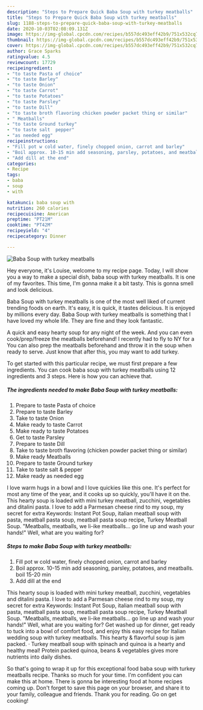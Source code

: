 ```yaml
---
description: "Steps to Prepare Quick Baba Soup with turkey meatballs"
title: "Steps to Prepare Quick Baba Soup with turkey meatballs"
slug: 1188-steps-to-prepare-quick-baba-soup-with-turkey-meatballs
date: 2020-10-03T02:08:09.131Z
image: https://img-global.cpcdn.com/recipes/b557dc493eff42b9/751x532cq70/baba-soup-with-turkey-meatballs-recipe-main-photo.jpg
thumbnail: https://img-global.cpcdn.com/recipes/b557dc493eff42b9/751x532cq70/baba-soup-with-turkey-meatballs-recipe-main-photo.jpg
cover: https://img-global.cpcdn.com/recipes/b557dc493eff42b9/751x532cq70/baba-soup-with-turkey-meatballs-recipe-main-photo.jpg
author: Grace Sparks
ratingvalue: 4.5
reviewcount: 17729
recipeingredient:
- "to taste Pasta of choice"
- "to taste Barley"
- "to taste Onion"
- "to taste Carrot"
- "to taste Potatoes"
- "to taste Parsley"
- "to taste Dill"
- "to taste broth flavoring chicken powder packet thing or similar"
- " Meatballs"
- "to taste Ground turkey"
- "to taste salt  pepper"
- "as needed egg"
recipeinstructions:
- "Fill pot w cold water, finely chopped onion, carrot and barley"
- "Boil approx. 10-15 min add seasoning, parsley, potatoes, and meatballs. boil 15-20 min"
- "Add dill at the end"
categories:
- Recipe
tags:
- baba
- soup
- with

katakunci: baba soup with 
nutrition: 260 calories
recipecuisine: American
preptime: "PT21M"
cooktime: "PT42M"
recipeyield: "4"
recipecategory: Dinner

---
```



![Baba Soup with turkey meatballs](https://img-global.cpcdn.com/recipes/b557dc493eff42b9/751x532cq70/baba-soup-with-turkey-meatballs-recipe-main-photo.jpg)

Hey everyone, it's Louise, welcome to my recipe page. Today, I will show you a way to make a special dish, baba soup with turkey meatballs. It is one of my favorites. This time, I'm gonna make it a bit tasty. This is gonna smell and look delicious.

Baba Soup with turkey meatballs is one of the most well liked of current trending foods on earth. It's easy, it is quick, it tastes delicious. It is enjoyed by millions every day. Baba Soup with turkey meatballs is something that I have loved my whole life. They are fine and they look fantastic.

A quick and easy hearty soup for any night of the week. And you can even cook/prep/freeze the meatballs beforehand! I recently had to fly to NY for a You can also prep the meatballs beforehand and throw it in the soup when ready to serve. Just know that after this, you may want to add turkey.


To get started with this particular recipe, we must first prepare a few ingredients. You can cook baba soup with turkey meatballs using 12 ingredients and 3 steps. Here is how you can achieve that.

<!--inarticleads1-->

##### The ingredients needed to make Baba Soup with turkey meatballs:

1. Prepare to taste Pasta of choice
1. Prepare to taste Barley
1. Take to taste Onion
1. Make ready to taste Carrot
1. Make ready to taste Potatoes
1. Get to taste Parsley
1. Prepare to taste Dill
1. Take to taste broth flavoring (chicken powder packet thing or similar)
1. Make ready  Meatballs
1. Prepare to taste Ground turkey
1. Take to taste salt &amp; pepper
1. Make ready as needed egg


I love warm hugs in a bowl and I love quickies like this one. It&#39;s perfect for most any time of the year, and it cooks up so quickly, you&#39;ll have it on the. This hearty soup is loaded with mini turkey meatball, zucchini, vegetables and ditalini pasta. I love to add a Parmesan cheese rind to my soup, my secret for extra Keywords: Instant Pot Soup, italian meatball soup with pasta, meatball pasta soup, meatball pasta soup recipe, Turkey Meatball Soup. &#34;Meatballs, meatballs, we li-ike meatballs… go line up and wash your hands!&#34; Well, what are you waiting for? 

<!--inarticleads2-->

##### Steps to make Baba Soup with turkey meatballs:

1. Fill pot w cold water, finely chopped onion, carrot and barley
1. Boil approx. 10-15 min add seasoning, parsley, potatoes, and meatballs. boil 15-20 min
1. Add dill at the end


This hearty soup is loaded with mini turkey meatball, zucchini, vegetables and ditalini pasta. I love to add a Parmesan cheese rind to my soup, my secret for extra Keywords: Instant Pot Soup, italian meatball soup with pasta, meatball pasta soup, meatball pasta soup recipe, Turkey Meatball Soup. &#34;Meatballs, meatballs, we li-ike meatballs… go line up and wash your hands!&#34; Well, what are you waiting for? Get washed up for dinner, get ready to tuck into a bowl of comfort food, and enjoy this easy recipe for Italian wedding soup with turkey meatballs. This hearty &amp; flavorful soup is jam packed. · Turkey meatball soup with spinach and quinoa is a hearty and healthy meal! Protein packed quinoa, beans &amp; vegetables gives more nutrients into daily dishes. 

So that's going to wrap it up for this exceptional food baba soup with turkey meatballs recipe. Thanks so much for your time. I'm confident you can make this at home. There is gonna be interesting food at home recipes coming up. Don't forget to save this page on your browser, and share it to your family, colleague and friends. Thank you for reading. Go on get cooking!
